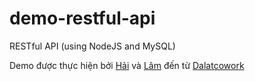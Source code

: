 # demo-restful-api
RESTful API (using NodeJS and MySQL)

Demo được thực hiện bởi [Hải](https://github.com/haihndalatcowork) và [Lâm](https://github.com/haihndalatcowork) đến từ [Dalatcowork](https://dalatcowork.com/) 

